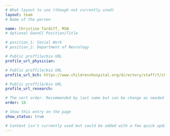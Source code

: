 ```yaml
---
# What layout to use (though not currently used)
layout: team
# Name of the person

name: Christine Tardiff, MSW
# Optional GennCC Position/Title

# position_1: Social Work
# position_2: Department of Neurology

# Public proffile/bio URL
profile_url_physician:

# Public proffile/bio URL
profile_url_bch: https://www.childrenshospital.org/directory/staff/t/christine-tardiff

# Public proffile/bio URL
profile_url_research:

# The sort order. Recommended by last name but can be change as needed
order: 18

# Show this entry on the page
show_status: true

# Content isn't currently used but could be added with a few quick updates if needed to allow for bios
---
```

